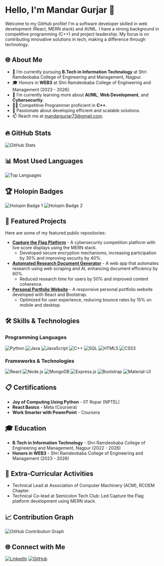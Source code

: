 # Hello, I'm Mandar Gurjar 👋

Welcome to my GitHub profile! I'm a software developer skilled in web development (React, MERN stack) and AI/ML. I have a strong background in competitive programming (C++) and project leadership. My focus is on contributing innovative solutions in tech, making a difference through technology.

## 🌐 About Me
- 🔭 I’m currently pursuing **B.Tech in Information Technology** at Shri Ramdeobaba College of Engineering and Management, Nagpur.
- 🎓 Honors in **WEB3** at Shri Ramdeobaba College of Engineering and Management (2023 - 2026).
- 🌱 I’m currently learning more about **AI/ML**, **Web Development**, and **Cybersecurity**.
- 👨‍💻 Competitive Programmer proficient in **C++**.
- 🎯 Passionate about developing efficient and scalable solutions.
- 📫 Reach me at [mandargurjar73@gmail.com](mailto:mandargurjar73@gmail.com).

## 🔥 GitHub Stats
![GitHub Stats](https://github-readme-stats.vercel.app/api?username=Hackur45&show_icons=true&theme=radical)

## 📊 Most Used Languages
![Top Languages](https://github-readme-stats.vercel.app/api/top-langs/?username=Hackur45&layout=compact&theme=radical)

## 🏆 Holopin Badges

![Holopin Badge 1](https://holopin.io/api/user/embedded/hackur45/badge/cm1jk5tyd07910djogetqdhn6)
![Holopin Badge 2](https://holopin.io/api/user/embedded/hackur45/badge/cm2nff8gm61880cjyah5rjrgc)


## 🌟 Featured Projects
Here are some of my featured public repositories:

- **[Capture the Flag Platform](https://github.com/Hackur45/CaptureTheFlag)** - A cybersecurity competition platform with live score displays using the MERN stack.
  - Developed secure encryption mechanisms, increasing participation by 30% and improving security by 40%.
- **[Automated Research Document Generator](https://github.com/Hackur45/ResearchDocumentGenerator)** - A web app that automates research using web scraping and AI, enhancing document efficiency by 60%.
  - Reduced research time for users by 50% and improved content coherence.
- **[Personal Portfolio Website](https://github.com/Hackur45/PersonalPortfolioWebsite)** - A responsive personal portfolio website developed with React and Bootstrap.
  - Optimized for user experience, reducing bounce rates by 15% on mobile and desktop.

## 🛠️ Skills & Technologies
### Programming Languages
![Python](https://img.shields.io/badge/Python-3776AB?logo=python&logoColor=white&style=for-the-badge)
![Java](https://img.shields.io/badge/Java-007396?logo=java&logoColor=white&style=for-the-badge)
![JavaScript](https://img.shields.io/badge/JavaScript-F7DF1E?logo=javascript&logoColor=black&style=for-the-badge)
![C++](https://img.shields.io/badge/C++-00599C?logo=cplusplus&logoColor=white&style=for-the-badge)
![SQL](https://img.shields.io/badge/SQL-4479A1?logo=MySQL&logoColor=white&style=for-the-badge)
![HTML5](https://img.shields.io/badge/HTML5-E34F26?logo=html5&logoColor=white&style=for-the-badge)
![CSS3](https://img.shields.io/badge/CSS3-1572B6?logo=css3&logoColor=white&style=for-the-badge)

### Frameworks & Technologies
![React](https://img.shields.io/badge/React-20232A?logo=react&logoColor=61DAFB&style=for-the-badge)
![Node.js](https://img.shields.io/badge/Node.js-43853D?logo=node-dot-js&logoColor=white&style=for-the-badge)
![MongoDB](https://img.shields.io/badge/MongoDB-4EA94B?logo=mongodb&logoColor=white&style=for-the-badge)
![Express.js](https://img.shields.io/badge/Express.js-000000?logo=express&logoColor=white&style=for-the-badge)
![Bootstrap](https://img.shields.io/badge/Bootstrap-563D7C?logo=bootstrap&logoColor=white&style=for-the-badge)
![Material-UI](https://img.shields.io/badge/Material--UI-0081CB?logo=material-ui&logoColor=white&style=for-the-badge)

## 📋 Certifications
- **Joy of Computing Using Python** - IIT Ropar (NPTEL)
- **React Basics** - Meta (Coursera)
- **Work Smarter with PowerPoint** - Coursera

## 🎓 Education
- **B.Tech in Information Technology** - Shri Ramdeobaba College of Engineering and Management, Nagpur (2022 - 2026)
- **Honors in WEB3** - Shri Ramdeobaba College of Engineering and Management (2023 - 2026)

## 🤝 Extra-Curricular Activities
- Technical Lead at Association of Computer Machinery (ACM), RCOEM Chapter.
- Technical Co-lead at Semicolon Tech Club: Led Capture the Flag platform development using MERN stack.

## 📈 Contribution Graph
![GitHub Contribution Graph](https://activity-graph.herokuapp.com/graph?username=Hackur45&theme=redical)

## 🌐 Connect with Me
[![LinkedIn](https://img.shields.io/badge/LinkedIn-Profile-blue?style=for-the-badge&logo=linkedin)](https://www.linkedin.com/in/mandar-gurjar-36a095259)
[![GitHub](https://img.shields.io/badge/GitHub-Profile-black?style=for-the-badge&logo=github)](https://github.com/Hackur45)
